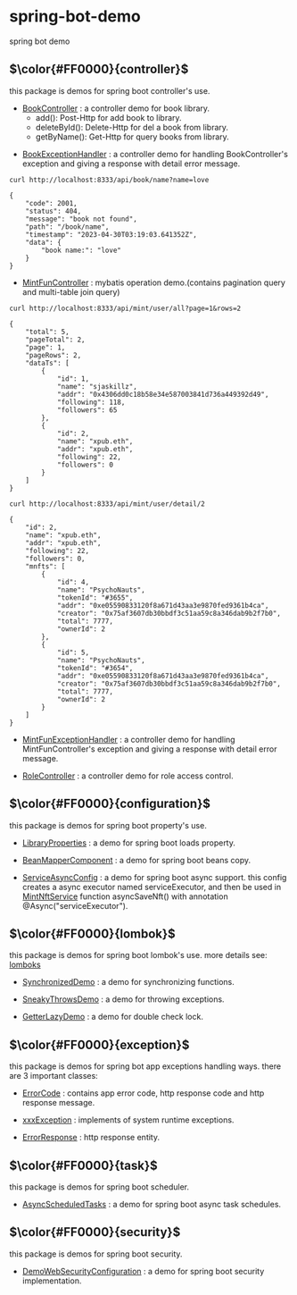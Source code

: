 # spring-bot-demo
spring bot demo

## $\color{#FF0000}{controller}$
this package is demos for spring boot controller's use.
+ [BookController](./src/main/java/com/spring/bot/demo/controller/BookController.java) : a controller demo for book library. 
  - add(): Post-Http for add book to library.
  - deleteById(): Delete-Http for del a book from library.
  - getByName(): Get-Http for query books from library.
* [BookExceptionHandler](./src/main/java/com/spring/bot/demo/controller/BookExceptionHandler.java) : a controller demo for handling BookController's exception and giving a response with detail error message. 
```
curl http://localhost:8333/api/book/name?name=love

{
    "code": 2001,
    "status": 404,
    "message": "book not found",
    "path": "/book/name",
    "timestamp": "2023-04-30T03:19:03.641352Z",
    "data": {
        "book name:": "love"
    }
}
```
* [MintFunController](./src/main/java/com/spring/bot/demo/controller/MintFunController.java) : mybatis operation demo.(contains pagination query and multi-table join query)
```
curl http://localhost:8333/api/mint/user/all?page=1&rows=2

{
    "total": 5,
    "pageTotal": 2,
    "page": 1,
    "pageRows": 2,
    "dataTs": [
        {
            "id": 1,
            "name": "sjaskillz",
            "addr": "0x4306dd0c18b58e34e587003841d736a449392d49",
            "following": 118,
            "followers": 65
        },
        {
            "id": 2,
            "name": "xpub.eth",
            "addr": "xpub.eth",
            "following": 22,
            "followers": 0
        }
    ]
}

curl http://localhost:8333/api/mint/user/detail/2

{
    "id": 2,
    "name": "xpub.eth",
    "addr": "xpub.eth",
    "following": 22,
    "followers": 0,
    "mnfts": [
        {
            "id": 4,
            "name": "PsychoNauts",
            "tokenId": "#3655",
            "addr": "0xe05590833120f8a671d43aa3e9870fed9361b4ca",
            "creator": "0x75af3607db30bbdf3c51aa59c8a346dab9b2f7b0",
            "total": 7777,
            "ownerId": 2
        },
        {
            "id": 5,
            "name": "PsychoNauts",
            "tokenId": "#3654",
            "addr": "0xe05590833120f8a671d43aa3e9870fed9361b4ca",
            "creator": "0x75af3607db30bbdf3c51aa59c8a346dab9b2f7b0",
            "total": 7777,
            "ownerId": 2
        }
    ]
}
```
* [MintFunExceptionHandler](./src/main/java/com/spring/bot/demo/controller/MintFunExceptionHandler.java) : a controller demo for handling MintFunController's exception and giving a response with detail error message. 

* [RoleController](./src/main/java/com/spring/bot/demo/controller/RoleController.java) : a controller demo for role access control. 

## $\color{#FF0000}{configuration}$
this package is demos for spring boot property's use.

*  [LibraryProperties](./src/main/java/com/spring/bot/demo/configuration/LibraryProperties.java) :  a demo for spring boot loads property.

*  [BeanMapperComponent](./src/main/java/com/spring/bot/demo/configuration/BeanMapperConfig.java) :  a demo for spring boot beans copy.

*  [ServiceAsyncConfig](./src/main/java/com/spring/bot/demo/configuration/ServiceAsyncConfig.java) :  a demo for spring boot async support. this config creates a async executor named serviceExecutor, and then be used in [MintNftService](./src/main/java/com/spring/bot/demo/service/MintNftService.java) function asyncSaveNft() with annotation @Async("serviceExecutor").

## $\color{#FF0000}{lombok}$
this package is demos for spring boot lombok's use. more details see: [lomboks](https://hezhiqiang8909.gitbook.io/java/docs/javalib/lombok)

* [SynchronizedDemo](./src/main/java/com/spring/bot/demo/lombok/SynchronizedDemo.java) :  a demo for synchronizing functions.

* [SneakyThrowsDemo](./src/main/java/com/spring/bot/demo/lombok/SneakyThrowsDemo.java) :  a demo for throwing exceptions.

* [GetterLazyDemo](./src/main/java/com/spring/bot/demo/lombok/GetterLazyDemo.java) :  a demo for double check lock.

## $\color{#FF0000}{exception}$
this package is demos for spring bot app exceptions handling ways. there are 3 important classes: 

* [ErrorCode](./src/main/java/com/spring/bot/demo/exception/ErrorCode.java) :  contains app error code, http response code and http response message.

* [xxxException](./src/main/java/com/spring/bot/demo/exception/BaseException.java) : implements of system runtime exceptions.

* [ErrorResponse](./src/main/java/com/spring/bot/demo/exception/ErrorResponse.java) : http response entity.

## $\color{#FF0000}{task}$
this package is demos for spring boot scheduler.

* [AsyncScheduledTasks](./src/main/java/com/spring/bot/demo/task/AsyncScheduledTasks.java) :  a demo for spring boot async task schedules.

## $\color{#FF0000}{security}$
this package is demos for spring boot security.

* [DemoWebSecurityConfiguration](./src/main/java/com/spring/bot/demo/security/DemoWebSecurityConfiguration.java) :  a demo for spring boot security implementation.